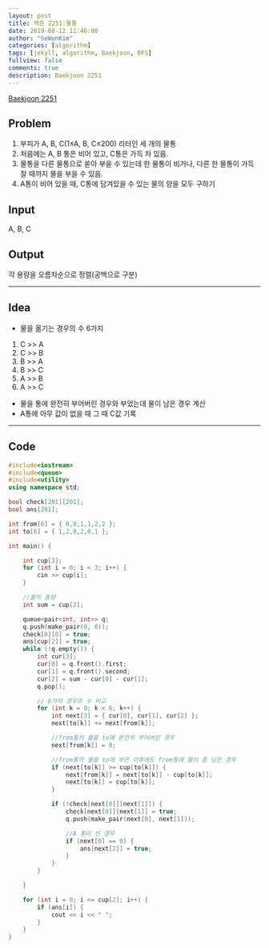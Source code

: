 ```yaml
---
layout: post
title: 백준 2251:물통
date: 2019-08-12 11:46:00
author: "SeWonKim"
categories: [algorithm]
tags: [jekyll, algorithm, Baekjoon, BFS]
fullview: false
comments: true
description: Baekjoon 2251
---
```


[Baekjoon 2251](https://www.acmicpc.net/problem/2251)

## Problem

1. 부피가 A, B, C(1≤A, B, C≤200) 리터인 세 개의 물통
2. 처음에는 A, B 통은 비어 있고, C통은 가득 차 있음.
3. 물통을 다른 물통으로 쏟아 부을 수 있는데 한 물통이 비거나, 다른 한 물통이 가득 찰 때까지 물을 부을 수 있음.
4. A통이 비어 있을 때, C통에 담겨있을 수 있는 물의 양을 모두 구하기

## Input

A, B, C

## Output

각 용량을 오름차순으로 정렬(공백으로 구분)

---

## Idea

- 물을 옮기는 경우의 수 6가지

1. C >> A
2. C >> B
3. B >> A
4. B >> C
5. A >> B
6. A >> C

- 물을 통에 완전히 부어버린 경우와 부었는데 물이 남은 경우 계산
- A통에 아무 값이 없을 때 그 때 C값 기록

---

## Code

```cpp
#include<iostream>
#include<queue>
#include<utility>
using namespace std;

bool check[201][201];
bool ans[201];

int from[6] = { 0,0,1,1,2,2 };
int to[6] = { 1,2,0,2,0,1 };

int main() {

	int cup[3];
	for (int i = 0; i < 3; i++) {
		cin >> cup[i];
	}

	//물의 총량
	int sum = cup[2];

	queue<pair<int, int>> q;
	q.push(make_pair(0, 0));
	check[0][0] = true;
	ans[cup[2]] = true;
	while (!q.empty()) {
		int cur[3];
		cur[0] = q.front().first;
		cur[1] = q.front().second;
		cur[2] = sum - cur[0] - cur[1];
		q.pop();

		// 6가지 경우의 수 비교
		for (int k = 0; k < 6; k++) {
			int next[3] = { cur[0], cur[1], cur[2] };
			next[to[k]] += next[from[k]];

			//from통의 물을 to에 완전히 부어버린 경우
			next[from[k]] = 0;

			//from통의 물을 to에 부은 이후에도 from통에 물이 좀 남은 경우
			if (next[to[k]] >= cup[to[k]]) {
				next[from[k]] = next[to[k]] - cup[to[k]];
				next[to[k]] = cup[to[k]];
			}

			if (!check[next[0]][next[1]]) {
				check[next[0]][next[1]] = true;
				q.push(make_pair(next[0], next[1]));

				//A 통이 빈 경우
				if (next[0] == 0) {
					ans[next[2]] = true;
				}
			}
		}

	}

	for (int i = 0; i <= cup[2]; i++) {
		if (ans[i]) {
			cout << i << " ";
		}
	}
}
```
